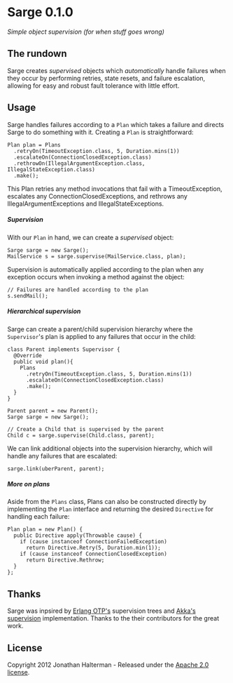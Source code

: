 # Sarge 0.1.0

*Simple object supervision (for when stuff goes wrong)*

## The rundown

Sarge creates *supervised* objects which *automatically* handle failures when they occur by performing retries, state resets, and failure escalation, allowing for easy and robust fault tolerance with little effort.

## Usage

Sarge handles failures according to a `Plan` which takes a failure and directs Sarge to do something with it. Creating a `Plan` is straightforward:

    Plan plan = Plans
      .retryOn(TimeoutException.class, 5, Duration.mins(1))
      .escalateOn(ConnectionClosedException.class)
      .rethrowOn(IllegalArgumentException.class, IllegalStateException.class)
      .make();
      
This Plan retries any method invocations that fail with a TimeoutException, escalates any ConnectionClosedExceptions, and rethrows any IllegalArgumentExceptions and IllegalStateExceptions.      

##### Supervision

With our `Plan` in hand, we can create a *supervised* object:

	Sarge sarge = new Sarge();
    MailService s = sarge.supervise(MailService.class, plan);

Supervision is automatically applied according to the plan when any exception occurs when invoking a method against the object:
    
    // Failures are handled according to the plan
    s.sendMail();
    
##### Hierarchical supervision

Sarge can create a parent/child supervision hierarchy where the `Supervisor`'s plan is applied to any failures that occur in the child:

    class Parent implements Supervisor {
      @Override
      public void plan(){
        Plans
	      .retryOn(TimeoutException.class, 5, Duration.mins(1))
          .escalateOn(ConnectionClosedException.class)                    
          .make(); 
      }
    }
     
    Parent parent = new Parent();
    Sarge sarge = new Sarge();
     
    // Create a Child that is supervised by the parent
    Child c = sarge.supervise(Child.class, parent);
    
We can link additional objects into the supervision hierarchy, which will handle any failures that are escalated:
    
	sarge.link(uberParent, parent);
	
##### More on plans

Aside from the `Plans` class, Plans can also be constructed directly by implementing the `Plan` interface and returning the desired `Directive` for handling each failure:

    Plan plan = new Plan() {
      public Directive apply(Throwable cause) {
        if (cause instanceof ConnectionFailedException)
          return Directive.Retry(5, Duration.min(1));
        if (cause instanceof ConnectionClosedException)
          return Directive.Rethrow;
      }
    };

	
## Thanks

Sarge was inpsired by [Erlang OTP's](http://www.erlang.org/doc/design_principles/des_princ.html) supervision trees and [Akka's supervision](http://akka.io) implementation. Thanks to the their contributors for the great work.

## License

Copyright 2012 Jonathan Halterman - Released under the [Apache 2.0 license](http://www.apache.org/licenses/LICENSE-2.0.html).

